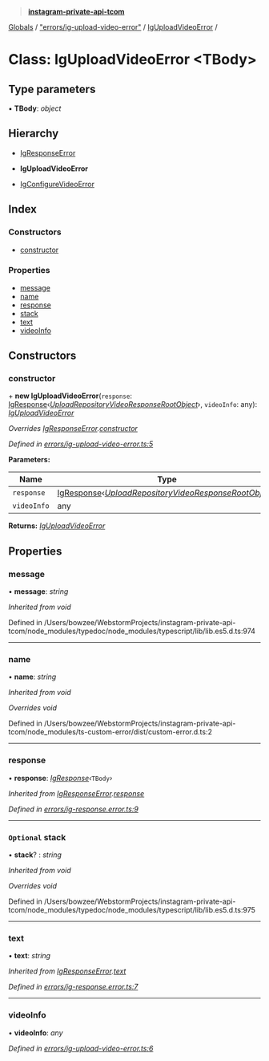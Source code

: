 > **[instagram-private-api-tcom](../README.md)**

[Globals](../README.md) / ["errors/ig-upload-video-error"](../modules/_errors_ig_upload_video_error_.md) / [IgUploadVideoError](_errors_ig_upload_video_error_.iguploadvideoerror.md) /

# Class: IgUploadVideoError <**TBody**>

## Type parameters

▪ **TBody**: *object*

## Hierarchy

  * [IgResponseError](_errors_ig_response_error_.igresponseerror.md)

  * **IgUploadVideoError**

  * [IgConfigureVideoError](_errors_ig_configure_video_error_.igconfigurevideoerror.md)

## Index

### Constructors

* [constructor](_errors_ig_upload_video_error_.iguploadvideoerror.md#constructor)

### Properties

* [message](_errors_ig_upload_video_error_.iguploadvideoerror.md#message)
* [name](_errors_ig_upload_video_error_.iguploadvideoerror.md#name)
* [response](_errors_ig_upload_video_error_.iguploadvideoerror.md#response)
* [stack](_errors_ig_upload_video_error_.iguploadvideoerror.md#optional-stack)
* [text](_errors_ig_upload_video_error_.iguploadvideoerror.md#text)
* [videoInfo](_errors_ig_upload_video_error_.iguploadvideoerror.md#videoinfo)

## Constructors

###  constructor

\+ **new IgUploadVideoError**(`response`: [IgResponse](../modules/_types_common_types_.md#igresponse)‹*[UploadRepositoryVideoResponseRootObject](../interfaces/_responses_upload_repository_video_response_.uploadrepositoryvideoresponserootobject.md)*›, `videoInfo`: any): *[IgUploadVideoError](_errors_ig_upload_video_error_.iguploadvideoerror.md)*

*Overrides [IgResponseError](_errors_ig_response_error_.igresponseerror.md).[constructor](_errors_ig_response_error_.igresponseerror.md#constructor)*

*Defined in [errors/ig-upload-video-error.ts:5](https://github.com/cuonglnhust/instagram-private-api-tcom/blob/3e16058/src/errors/ig-upload-video-error.ts#L5)*

**Parameters:**

Name | Type |
------ | ------ |
`response` | [IgResponse](../modules/_types_common_types_.md#igresponse)‹*[UploadRepositoryVideoResponseRootObject](../interfaces/_responses_upload_repository_video_response_.uploadrepositoryvideoresponserootobject.md)*› |
`videoInfo` | any |

**Returns:** *[IgUploadVideoError](_errors_ig_upload_video_error_.iguploadvideoerror.md)*

## Properties

###  message

• **message**: *string*

*Inherited from void*

Defined in /Users/bowzee/WebstormProjects/instagram-private-api-tcom/node_modules/typedoc/node_modules/typescript/lib/lib.es5.d.ts:974

___

###  name

• **name**: *string*

*Inherited from void*

*Overrides void*

Defined in /Users/bowzee/WebstormProjects/instagram-private-api-tcom/node_modules/ts-custom-error/dist/custom-error.d.ts:2

___

###  response

• **response**: *[IgResponse](../modules/_types_common_types_.md#igresponse)‹*`TBody`*›*

*Inherited from [IgResponseError](_errors_ig_response_error_.igresponseerror.md).[response](_errors_ig_response_error_.igresponseerror.md#response)*

*Defined in [errors/ig-response.error.ts:9](https://github.com/cuonglnhust/instagram-private-api-tcom/blob/3e16058/src/errors/ig-response.error.ts#L9)*

___

### `Optional` stack

• **stack**? : *string*

*Inherited from void*

*Overrides void*

Defined in /Users/bowzee/WebstormProjects/instagram-private-api-tcom/node_modules/typedoc/node_modules/typescript/lib/lib.es5.d.ts:975

___

###  text

• **text**: *string*

*Inherited from [IgResponseError](_errors_ig_response_error_.igresponseerror.md).[text](_errors_ig_response_error_.igresponseerror.md#text)*

*Defined in [errors/ig-response.error.ts:7](https://github.com/cuonglnhust/instagram-private-api-tcom/blob/3e16058/src/errors/ig-response.error.ts#L7)*

___

###  videoInfo

• **videoInfo**: *any*

*Defined in [errors/ig-upload-video-error.ts:6](https://github.com/cuonglnhust/instagram-private-api-tcom/blob/3e16058/src/errors/ig-upload-video-error.ts#L6)*